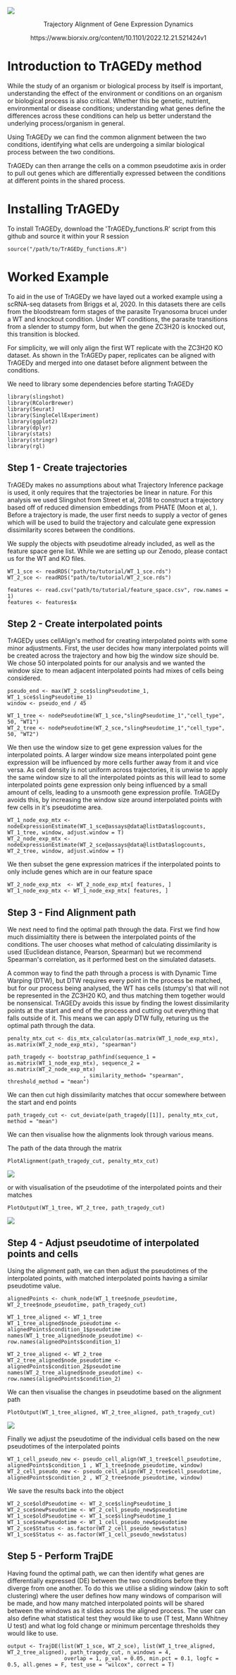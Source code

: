 ![](TrAGEDy_example/logo.png)
<p align="center"> Trajectory Alignment of Gene Expression Dynamics </p>

<p align="center"> https://www.biorxiv.org/content/10.1101/2022.12.21.521424v1 </p>

# Introduction to TrAGEDy method
While the study of an organism or biological process by itself is important, understanding the effect of the environment or conditions on an organism or biological process is also critical. Whether this be genetic, nutrient, environmental or disease conditions; understanding what genes define the differences across these conditions can help us better understand the underlying process/organism in general. 

Using TrAGEDy we can find the common alignment between the two conditions, identifying what cells are undergoing a similar biological process between the two conditions.

TrAGEDy can then arrange the cells on a common pseudotime axis in order to pull out genes which are differentially expressed between the conditions at different points in the shared process.

# Installing TrAGEDy

To install TrAGEDy, download the 'TrAGEDy_functions.R' script from this github and source it within your R session
```
source("/path/to/TrAGEDy_functions.R")
```

# Worked Example

To aid in the use of TrAGEDy we have layed out a worked example using a scRNA-seq datasets from Briggs et al, 2020. In this datasets there are cells from the bloodstream form stages of the parasite Tryanosoma brucei under a WT and knockout condition. Under WT conditions, the parasite transitions from a slender to stumpy form, but when the gene ZC3H20 is knocked out, this transition is blocked. 

For simplicity, we will only align the first WT replicate with the ZC3H20 KO dataset. As shown in the TrAGEDy paper, replicates can be aligned with TrAGEDy and merged into one dataset before alignment between the conditions.

We need to library some dependencies before starting TrAGEDy

```
library(slingshot)
library(RColorBrewer)
library(Seurat)
library(SingleCellExperiment)
library(ggplot2)
library(dplyr)
library(stats)
library(stringr)
library(rgl)
```

## Step 1 - Create trajectories 

TrAGEDy makes no assumptions about what Trajectory Inference package is used, it only requires that the trajectories be linear in nature. For this analysis we used Slingshot from Street et al, 2018 to construct a trajectory based off of reduced dimension embeddings from PHATE (Moon et al, ). Before a trajectory is made, the user first needs to supply a vector of genes which will be used to build the trajectory and calculate gene expression dissimilarity scores between the conditions.

We supply the objects with pseudotime already included, as well as the feature space gene list. While we are setting up our Zenodo, please contact us for the WT and KO files.

```
WT_1_sce <- readRDS("path/to/tutorial/WT_1_sce.rds")
WT_2_sce <- readRDS("path/to/tutorial/WT_2_sce.rds")

features <- read.csv("path/to/tutorial/feature_space.csv", row.names = 1)
features <- features$x
```

## Step 2 - Create interpolated points

TrAGEDy uses cellAlign's method for creating interpolated points with some minor adjustments. First, the user decides how many interpolated points will be created across the trajectory and how big the window size should be. We chose 50 interpolated points for our analysis and we wanted the window size to mean adjacent interpolated points had mixes of cells being considered.

```
pseudo_end <- max(WT_2_sce$slingPseudotime_1, WT_1_sce$slingPseudotime_1)
window <- pseudo_end / 45

WT_1_tree <- nodePseudotime(WT_1_sce,"slingPseudotime_1","cell_type", 50, "WT1")
WT_2_tree <- nodePseudotime(WT_2_sce,"slingPseudotime_1","cell_type", 50, "WT2")
```

We then use the window size to get gene expression values for the interpolated points. A larger window size means interpolated point gene expression will be influenced by more cells further away from it and vice versa. As cell density is not uniform across trajectories, it is unwise to apply the same window size to all the interpolated points as this will lead to some interpolated points gene expression only being influenced by a small amount of cells, leading to a unsmooth gene expression profile. TrAGEDy avoids this, by increasing the window size around interpolated points with few cells in it's pseudotime area.


```
WT_1_node_exp_mtx <- nodeExpressionEstimate(WT_1_sce@assays@data@listData$logcounts, WT_1_tree, window, adjust.window = T)
WT_2_node_exp_mtx <- nodeExpressionEstimate(WT_2_sce@assays@data@listData$logcounts, WT_2_tree, window, adjust.window = T)

```

We then subset the gene expression matrices if the interpolated points to only include genes which are in our feature space

```
WT_2_node_exp_mtx  <- WT_2_node_exp_mtx[ features, ]
WT_1_node_exp_mtx <- WT_1_node_exp_mtx[ features, ]
```

## Step 3 - Find Alignment path

We next need to find the optimal path through the data. First we find how much dissimialtity there is between the interpolated points of the conditions. The user chooses what method of calculating dissimilarity is used (Euclidean distance, Pearson, Spearman) but we recommend Spearman's correlation, as it performed best on the simulated datasets. 

A common way to find the path through a process is with Dynamic Time Warping (DTW), but DTW requires every point in the process be matched, but for our process being analysed, the WT has cells (stumpy's) that will not be represented in the ZC3H20 KO, and thus matching them together would be nonsensical. TrAGEDy avoids this issue by finding the lowest dissimilarity points at the start and end of the process and cutting out everything that falls outside of it. This means we can apply DTW fully, returing us the optimal path through the data.

```
penalty_mtx_cut <- dis_mtx_calculator(as.matrix(WT_1_node_exp_mtx), as.matrix(WT_2_node_exp_mtx), "spearman")

path_tragedy <- bootstrap_pathfind(sequence_1 = as.matrix(WT_1_node_exp_mtx), sequence_2 = as.matrix(WT_2_node_exp_mtx)
                        , similarity_method= "spearman", threshold_method = "mean")
```
We can then cut high dissimilarity matches that occur somewhere between the start and end points

```
path_tragedy_cut <- cut_deviate(path_tragedy[[1]], penalty_mtx_cut, method = "mean")

```

We can then visualise how the alignments look through various means.

The path of the data through the matrix

```
PlotAlignment(path_tragedy_cut, penalty_mtx_cut)
```

![](TrAGEDy_example/PlotAlignment.png)

or with visualisation of the pseudotime of the interpolated points and their matches

```
PlotOutput(WT_1_tree, WT_2_tree, path_tragedy_cut)
```

![](TrAGEDy_example/plotOutput_unaligned.png)


## Step 4 - Adjust pseudotime of interpolated points and cells
Using the alignment path, we can then adjust the pseudotimes of the interpolated points, with matched interpolated points having a similar pseudotime value.

```
alignedPoints <- chunk_node(WT_1_tree$node_pseudotime, WT_2_tree$node_pseudotime, path_tragedy_cut)

WT_1_tree_aligned <- WT_1_tree
WT_1_tree_aligned$node_pseudotime <- alignedPoints$condition_1$pseudotime
names(WT_1_tree_aligned$node_pseudotime) <- row.names(alignedPoints$condition_1)

WT_2_tree_aligned <- WT_2_tree
WT_2_tree_aligned$node_pseudotime <- alignedPoints$condition_2$pseudotime
names(WT_2_tree_aligned$node_pseudotime) <- row.names(alignedPoints$condition_2)

```

We can then visualise the changes in pseudotime based on the alignment path

```
PlotOutput(WT_1_tree_aligned, WT_2_tree_aligned, path_tragedy_cut)
```

![](TrAGEDy_example/plotOutput_aligned.png)


Finally we adjust the pseudotime of the individual cells based on the new pseudotimes of the interpolated points
```
WT_1_cell_pseudo_new <- pseudo_cell_align(WT_1_tree$cell_pseudotime, alignedPoints$condition_1 , WT_1_tree$node_pseudotime, window)
WT_2_cell_pseudo_new <- pseudo_cell_align(WT_2_tree$cell_pseudotime, alignedPoints$condition_2 , WT_2_tree$node_pseudotime, window)

```
We save the results back into the object
```
WT_2_sce$oldPseudotime <- WT_2_sce$slingPseudotime_1
WT_2_sce$newPseudotime <- WT_2_cell_pseudo_new$pseudotime
WT_1_sce$oldPseudotime <- WT_1_sce$slingPseudotime_1
WT_1_sce$newPseudotime <- WT_1_cell_pseudo_new$pseudotime
WT_2_sce$Status <- as.factor(WT_2_cell_pseudo_new$status)
WT_1_sce$Status <- as.factor(WT_1_cell_pseudo_new$status)
```

## Step 5 - Perform TrajDE

Having found the optimal path, we can then identify what genes are differentially expressed (DE) between the two conditions before they diverge from one another. To do this we utilise a sliding window (akin to soft clustering) where the user defines how many windows of comparison will be made, and how many matched interpolated points will be shared between the windows as it slides across the aligned process. The user can also define what statistical test they would like to use (T test, Mann Whitney U test) and what log fold change or minimum percentage thresholds they would like to use.
```
output <- TrajDE(list(WT_1_sce, WT_2_sce), list(WT_1_tree_aligned, WT_2_tree_aligned), path_tragedy_cut, n_windows = 4, 
                  overlap = 1, p_val = 0.05, min.pct = 0.1, logfc = 0.5, all.genes = F, test_use = "wilcox", correct = T)

```




